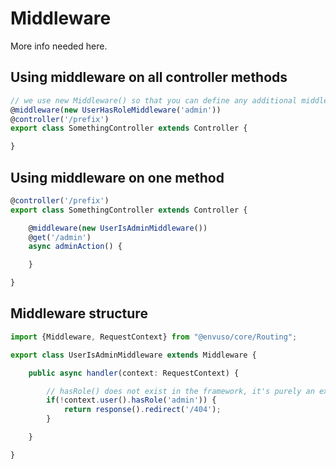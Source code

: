 # Middleware

More info needed here.


## Using middleware on all controller methods

```typescript
// we use new Middleware() so that you can define any additional middleware data
@middleware(new UserHasRoleMiddleware('admin'))
@controller('/prefix')
export class SomethingController extends Controller {

}
```
## Using middleware on one method
```typescript
@controller('/prefix')
export class SomethingController extends Controller {

    @middleware(new UserIsAdminMiddleware())
    @get('/admin')
    async adminAction() {

    }

}
```
## Middleware structure
```typescript
import {Middleware, RequestContext} from "@envuso/core/Routing";

export class UserIsAdminMiddleware extends Middleware {

    public async handler(context: RequestContext) {

        // hasRole() does not exist in the framework, it's purely an example
        if(!context.user().hasRole('admin')) {
            return response().redirect('/404');
        }

    }

}
```
